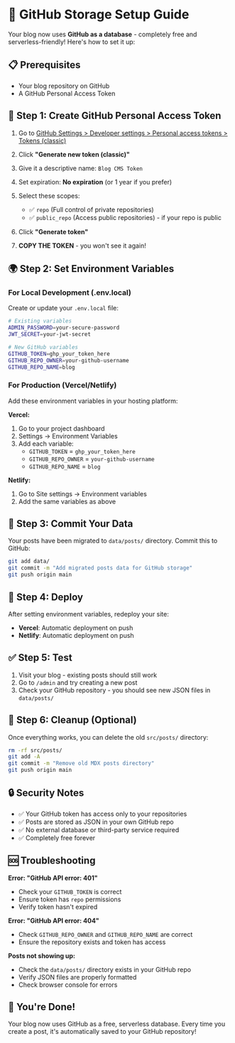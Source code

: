 # 🔧 GitHub Storage Setup Guide

Your blog now uses **GitHub as a database** - completely free and serverless-friendly! Here's how to set it up:

## 📋 Prerequisites

- Your blog repository on GitHub
- A GitHub Personal Access Token

## 🔑 Step 1: Create GitHub Personal Access Token

1. Go to [GitHub Settings > Developer settings > Personal access tokens > Tokens (classic)](https://github.com/settings/tokens)
2. Click **"Generate new token (classic)"**
3. Give it a descriptive name: `Blog CMS Token`
4. Set expiration: **No expiration** (or 1 year if you prefer)
5. Select these scopes:
   - ✅ `repo` (Full control of private repositories)
   - ✅ `public_repo` (Access public repositories) - if your repo is public

6. Click **"Generate token"**
7. **COPY THE TOKEN** - you won't see it again!

## 🌍 Step 2: Set Environment Variables

### For Local Development (.env.local)

Create or update your `.env.local` file:

```bash
# Existing variables
ADMIN_PASSWORD=your-secure-password
JWT_SECRET=your-jwt-secret

# New GitHub variables
GITHUB_TOKEN=ghp_your_token_here
GITHUB_REPO_OWNER=your-github-username
GITHUB_REPO_NAME=blog
```

### For Production (Vercel/Netlify)

Add these environment variables in your hosting platform:

**Vercel:**
1. Go to your project dashboard
2. Settings → Environment Variables
3. Add each variable:
   - `GITHUB_TOKEN` = `ghp_your_token_here`
   - `GITHUB_REPO_OWNER` = `your-github-username`
   - `GITHUB_REPO_NAME` = `blog`

**Netlify:**
1. Go to Site settings → Environment variables
2. Add the same variables as above

## 📁 Step 3: Commit Your Data

Your posts have been migrated to `data/posts/` directory. Commit this to GitHub:

```bash
git add data/
git commit -m "Add migrated posts data for GitHub storage"
git push origin main
```

## 🚀 Step 4: Deploy

After setting environment variables, redeploy your site:

- **Vercel**: Automatic deployment on push
- **Netlify**: Automatic deployment on push

## ✅ Step 5: Test

1. Visit your blog - existing posts should still work
2. Go to `/admin` and try creating a new post
3. Check your GitHub repository - you should see new JSON files in `data/posts/`

## 🧹 Step 6: Cleanup (Optional)

Once everything works, you can delete the old `src/posts/` directory:

```bash
rm -rf src/posts/
git add -A
git commit -m "Remove old MDX posts directory"
git push origin main
```

## 🔒 Security Notes

- ✅ Your GitHub token has access only to your repositories
- ✅ Posts are stored as JSON in your own GitHub repo
- ✅ No external database or third-party service required
- ✅ Completely free forever

## 🆘 Troubleshooting

**Error: "GitHub API error: 401"**
- Check your `GITHUB_TOKEN` is correct
- Ensure token has `repo` permissions
- Verify token hasn't expired

**Error: "GitHub API error: 404"**
- Check `GITHUB_REPO_OWNER` and `GITHUB_REPO_NAME` are correct
- Ensure the repository exists and token has access

**Posts not showing up:**
- Check the `data/posts/` directory exists in your GitHub repo
- Verify JSON files are properly formatted
- Check browser console for errors

## 🎉 You're Done!

Your blog now uses GitHub as a free, serverless database. Every time you create a post, it's automatically saved to your GitHub repository!

